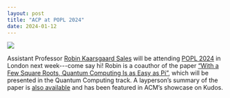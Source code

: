 ```yaml
---
layout: post
title: "ACP at POPL 2024"
date: 2024-01-12
---
```

<img class="img-fluid mx-auto d-block" src="https://popl24.sigplan.org/getImage/carousel/BP4MKG+%282%29.jpg?1698871017000">

Assistant Professor [Robin Kaarsgaard Sales](https://acp.sdu.dk/people.html#rkaarsgaard) will be attending [POPL 2024](https://popl24.sigplan.org/) in London next week---come say hi! Robin is a coauthor of the paper [“With a Few Square Roots, Quantum Computing Is as Easy as Pi”](https://dl.acm.org/doi/10.1145/3632861), which will be presented in the Quantum Computing track. A layperson’s summary of the paper is [also available](https://www.growkudos.com/publications/10.1145%25252F3632861/reader) and has been featured in ACM’s showcase on Kudos.